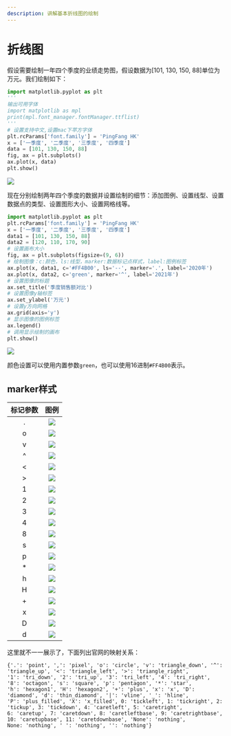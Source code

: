 ```yaml
---
description: 讲解基本折线图的绘制
---
```


# 折线图

假设需要绘制一年四个季度的业绩走势图，假设数据为[101, 130, 150, 88]单位为万元。我们绘制如下：
```python
import matplotlib.pyplot as plt
'''
输出可用字体
import matplotlib as mpl
print(mpl.font_manager.fontManager.ttflist)
'''
# 设置支持中文,设置mac下苹方字体
plt.rcParams['font.family'] = 'PingFang HK'
x = ['一季度', '二季度', '三季度', '四季度']
data = [101, 130, 150, 88]
fig, ax = plt.subplots()
ax.plot(x, data)
plt.show()
```
![](https://raw.githubusercontent.com/codebysandwich/sourcerepos/master/pics/line1.png)

现在分别绘制两年四个季度的数据并设置绘制的细节：添加图例、设置线型、设置数据点的类型、设置图形大小、设置网格线等。
```python
import matplotlib.pyplot as plt
plt.rcParams['font.family'] = 'PingFang HK'
x = ['一季度', '二季度', '三季度', '四季度']
data1 = [101, 130, 150, 88]
data2 = [120, 110, 170, 90]
# 设置画布大小
fig, ax = plt.subplots(figsize=(9, 6))
# 绘制图像：c:颜色，ls:线型，marker:数据标记点样式，label:图例标签
ax.plot(x, data1, c='#FF4B00', ls='--', marker='.', label='2020年')
ax.plot(x, data2, c='green', marker='^', label='2021年')
# 设置图像的标题
ax.set_title('季度销售额对比')
# 设置图像y轴标签
ax.set_ylabel('万元')
# 设置y方向网格
ax.grid(axis='y')
# 显示图像的图例标签
ax.legend()
# 调用显示绘制的画布
plt.show()
```
![](https://raw.githubusercontent.com/codebysandwich/sourcerepos/master/pics/line2.png)

颜色设置可以使用内置参数`green`，也可以使用16进制`#FF4B00`表示。

## marker样式
| 标记参数 |                                               图例                                               |
|:--------:|:------------------------------------------------------------------------------------------------:|
|     .    |               ![](https://gitee.com/codebysandwich/source/raw/master/picgo/dot.png)              |
|     o    |     ![](https://raw.githubusercontent.com/codebysandwich/sourcerepos/master/pics/circle.png)     |
|     v    |  ![](https://raw.githubusercontent.com/codebysandwich/sourcerepos/master/pics/triangle_down.png) |
|     ^    |   ![](https://raw.githubusercontent.com/codebysandwich/sourcerepos/master/pics/triangle_up.png)  |
|     <    |  ![](https://raw.githubusercontent.com/codebysandwich/sourcerepos/master/pics/triangle_left.png) |
|     >    | ![](https://raw.githubusercontent.com/codebysandwich/sourcerepos/master/pics/triangle_right.png) |
|     1    |    ![](https://raw.githubusercontent.com/codebysandwich/sourcerepos/master/pics/tri_down.png)    |
|     2    |     ![](https://raw.githubusercontent.com/codebysandwich/sourcerepos/master/pics/tri_up.png)     |
|     3    |    ![](https://raw.githubusercontent.com/codebysandwich/sourcerepos/master/pics/tri_left.png)    |
|     4    |    ![](https://raw.githubusercontent.com/codebysandwich/sourcerepos/master/pics/tri_right.png)   |
|     8    |     ![](https://raw.githubusercontent.com/codebysandwich/sourcerepos/master/pics/octagon.png)    |
|     s    |     ![](https://raw.githubusercontent.com/codebysandwich/sourcerepos/master/pics/square.png)     |
|     p    |    ![](https://raw.githubusercontent.com/codebysandwich/sourcerepos/master/pics/pentagon.png)    |
|     *    |      ![](https://raw.githubusercontent.com/codebysandwich/sourcerepos/master/pics/star.png)      |
|     h    |    ![](https://raw.githubusercontent.com/codebysandwich/sourcerepos/master/pics/hexagon1.png)    |
|     H    |    ![](https://raw.githubusercontent.com/codebysandwich/sourcerepos/master/pics/hexagon2.png)    |
|     +    |      ![](https://raw.githubusercontent.com/codebysandwich/sourcerepos/master/pics/plus.png)      |
|     x    |        ![](https://raw.githubusercontent.com/codebysandwich/sourcerepos/master/pics/X.png)       |
|     D    |     ![](https://raw.githubusercontent.com/codebysandwich/sourcerepos/master/pics/diamond.png)    |
|     d    |  ![](https://raw.githubusercontent.com/codebysandwich/sourcerepos/master/pics/thin_diamond.png)  |

这里就不一一展示了，下面列出官网的映射关系：
```
{'.': 'point', ',': 'pixel', 'o': 'circle', 'v': 'triangle_down', '^': 'triangle_up', '<': 'triangle_left', '>': 'triangle_right', 
'1': 'tri_down', '2': 'tri_up', '3': 'tri_left', '4': 'tri_right', '8': 'octagon', 's': 'square', 'p': 'pentagon', '*': 'star',
'h': 'hexagon1', 'H': 'hexagon2', '+': 'plus', 'x': 'x', 'D': 'diamond', 'd': 'thin_diamond', '|': 'vline', '_': 'hline',
'P': 'plus_filled', 'X': 'x_filled', 0: 'tickleft', 1: 'tickright', 2: 'tickup', 3: 'tickdown', 4: 'caretleft', 5: 'caretright',
6: 'caretup', 7: 'caretdown', 8: 'caretleftbase', 9: 'caretrightbase', 10: 'caretupbase', 11: 'caretdownbase', 'None': 'nothing',
None: 'nothing', ' ': 'nothing', '': 'nothing'}
```
